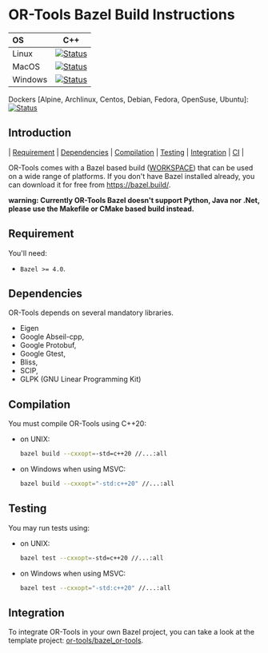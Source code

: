 # OR-Tools Bazel Build Instructions
| OS       | C++   |
|:-------- | :---: |
| Linux    | [![Status][linux_svg]][linux_link] |
| MacOS    | [![Status][macos_svg]][macos_link] |
| Windows  | [![Status][windows_svg]][windows_link] |

[linux_svg]: https://github.com/google/or-tools/actions/workflows/bazel_linux.yml/badge.svg?branch=master
[linux_link]: https://github.com/google/or-tools/actions/workflows/bazel_linux.yml
[macos_svg]: https://github.com/google/or-tools/actions/workflows/bazel_macos.yml/badge.svg?branch=master
[macos_link]: https://github.com/google/or-tools/actions/workflows/bazel_macos.yml
[windows_svg]: https://github.com/google/or-tools/actions/workflows/bazel_windows.yml/badge.svg?branch=master
[windows_link]: https://github.com/google/or-tools/actions/workflows/bazel_windows.yml

Dockers [Alpine, Archlinux, Centos, Debian, Fedora, OpenSuse, Ubuntu]: [![Status][docker_svg]][docker_link]

[docker_svg]: https://github.com/google/or-tools/actions/workflows/bazel_docker.yml/badge.svg?branch=master
[docker_link]: https://github.com/google/or-tools/actions/workflows/bazel_docker.yml

## Introduction

<nav for="bazel"> |
<a href="#requirement">Requirement</a> |
<a href="#dependencies">Dependencies</a> |
<a href="#compilation">Compilation</a> |
<a href="#testing">Testing</a> |
<a href="#integration">Integration</a> |
<a href="docs/ci.md">CI</a> |
</nav>

OR-Tools comes with a Bazel based build ([WORKSPACE](../WORKSPACE)) that can be
used on a wide range of platforms. If you don't have Bazel installed already,
you can download it for free from <https://bazel.build/>.

**warning: Currently OR-Tools Bazel doesn't support Python, Java nor .Net,
please use the Makefile or CMake based build instead.**

## Requirement
You'll need:

* `Bazel >= 4.0`.

## Dependencies

OR-Tools depends on several mandatory libraries.

*   Eigen
*   Google Abseil-cpp,
*   Google Protobuf,
*   Google Gtest,
*   Bliss,
*   SCIP,
*   GLPK (GNU Linear Programming Kit)

## Compilation

You must compile OR-Tools using C++20:

* on UNIX:
  ```sh
  bazel build --cxxopt=-std=c++20 //...:all
  ```
* on Windows when using MSVC:
  ```sh
  bazel build --cxxopt="-std:c++20" //...:all
  ```

## Testing

You may run tests using:

* on UNIX:
  ```sh
  bazel test --cxxopt=-std=c++20 //...:all
  ```
* on Windows when using MSVC:
  ```sh
  bazel test --cxxopt="-std:c++20" //...:all
  ```

## Integration

To integrate OR-Tools in your own Bazel project,
you can take a look at the template project:
[or-tools/bazel\_or-tools](https://github.com/or-tools/bazel_or-tools).
